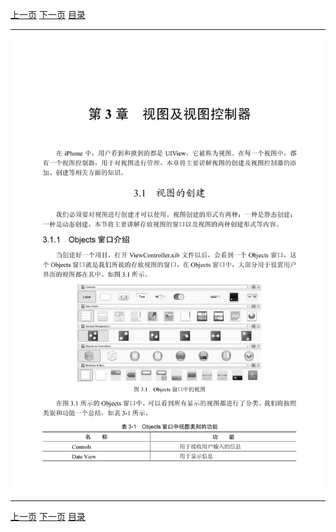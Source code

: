 [上一页](091.md) [下一页](093.md) [目录](../README.md)

***

![092](../images/092.png)

***

[上一页](091.md) [下一页](093.md) [目录](../README.md)